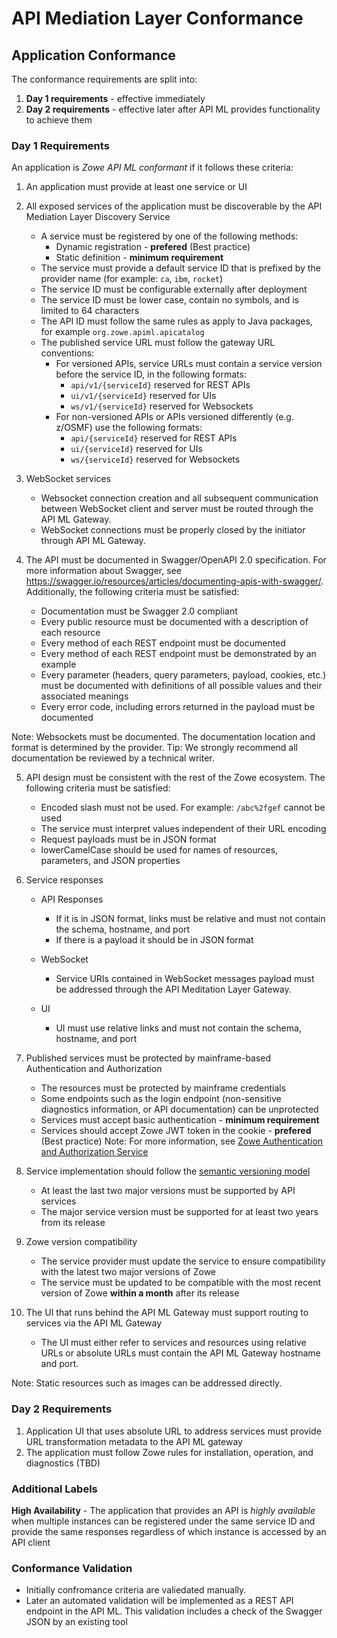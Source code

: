 # API Mediation Layer Conformance

## Application Conformance

The conformance requirements are split into:

1. **Day 1 requirements** - effective immediately
2. **Day 2 requirements** - effective later after API ML provides functionality to achieve them

### Day 1 Requirements

An application is *Zowe API ML conformant* if it follows these criteria:

1. An application must provide at least one service or UI
2. All exposed services of the application must be discoverable by the API Mediation Layer Discovery Service 
   - A service must be registered by one of the following methods:
     - Dynamic registration - **prefered** (Best practice)
     - Static definition - **minimum requirement**
   - The service must provide a default service ID that is prefixed by the provider name (for example: `ca`, `ibm`, `rocket`)
   - The service ID must be configurable externally after deployment
   - The service ID must be lower case, contain no symbols, and is limited to 64 characters
   - The API ID must follow the same rules as apply to Java packages, for example `org.zowe.apiml.apicatalog`
   - The published service URL must follow the gateway URL conventions:
     - For versioned APIs, service URLs must contain a service version before the service ID, in the following formats:
       - `api/v1/{serviceId}` reserved for REST APIs
       - `ui/v1/{serviceId}` reserved for UIs
       - `ws/v1/{serviceId}` reserved for Websockets
     - For non-versioned APIs or APIs versioned differently (e.g. z/OSMF) use the following formats: 
       - `api/{serviceId}` reserved for REST APIs
       - `ui/{serviceId}` reserved for UIs
       - `ws/{serviceId}` reserved for Websockets
    
3. WebSocket services 
     - Websocket connection creation and all subsequent communication between WebSocket client and server must be routed through the API ML Gateway.
     - WebSocket connections must be properly closed by the initiator through API ML Gateway.     

4. The API must be documented in Swagger/OpenAPI 2.0 specification.  For more information about Swagger, see https://swagger.io/resources/articles/documenting-apis-with-swagger/. Additionally, the following criteria must be satisfied: 
   - Documentation must be Swagger 2.0 compliant
   - Every public resource must be documented with a description of each resource
   - Every method of each REST endpoint must be documented
   - Every method of each REST endpoint must be demonstrated by an example
   - Every parameter (headers, query parameters, payload, cookies, etc.) must be documented with definitions of all possible values and their associated meanings
   - Every error code, including errors returned in the payload must be documented

Note: Websockets must be documented. The documentation location and format is determined by the provider.
Tip: We strongly recommend all documentation be reviewed by a technical writer.

5. API design must be consistent with the rest of the Zowe ecosystem. The following criteria must be satisfied:
   - Encoded slash must not be used. For example: `/abc%2fgef` cannot be used
   - The service must interpret values independent of their URL encoding
   - Request payloads must be in JSON format
   - lowerCamelCase should be used for names of resources, parameters, and JSON properties

6. Service responses
   - API Responses
     - If it is in JSON format, links must be relative and must not contain the schema, hostname, and port 
     - If there is a payload it should be in JSON format
   - WebSocket
     - Service URIs contained in WebSocket messages payload must be addressed through the API Meditation Layer Gateway.
     
   - UI
     - UI must use relative links and must not contain the schema, hostname, and port

7. Published services must be protected by mainframe-based Authentication and Authorization
   - The resources must be protected by mainframe credentials
   - Some endpoints such as the login endpoint (non-sensitive diagnostics information, or API documentation) can be unprotected 
   - Services must accept basic authentication - **minimum requirement**
   - Services should accept Zowe JWT token in the cookie - **prefered** (Best practice)
     Note: For more information, see [Zowe Authentication and Authorization Service](https://github.com/zowe/api-layer/wiki/Zowe-Authentication-and-Authorization-Service)

8. Service implementation should follow the [semantic versioning model](https://semver.org/)
   - At least the last two major versions must be supported by API services
   - The major service version must be supported for at least two years from its release

8. Zowe version compatibility
   - The service provider must update the service to ensure compatibility with the latest two major versions of Zowe
   - The service must be updated to be compatible with the most recent version of Zowe **within a month** after its release

10. The UI that runs behind the API ML Gateway must support routing to services via the API ML Gateway 
    - The UI must either refer to services and resources using relative URLs or absolute URLs must contain the API ML Gateway hostname and port.

Note: Static resources such as images can be addressed directly.

### Day 2 Requirements

1. Application UI that uses absolute URL to address services must provide URL transformation metadata to the API ML gateway
2. The application must follow Zowe rules for installation, operation, and diagnostics (TBD)

### Additional Labels

**High Availability** - The application that provides an API is *highly available* when multiple instances can be registered under the same service ID and provide the same responses regardless of which instance is accessed by an API client

### Conformance Validation
 * Initially confromance criteria are valiedated manually. 
 * Later an automated validation will be implemented as a REST API endpoint in the API ML. This validation includes a check of the Swagger JSON by an existing tool
